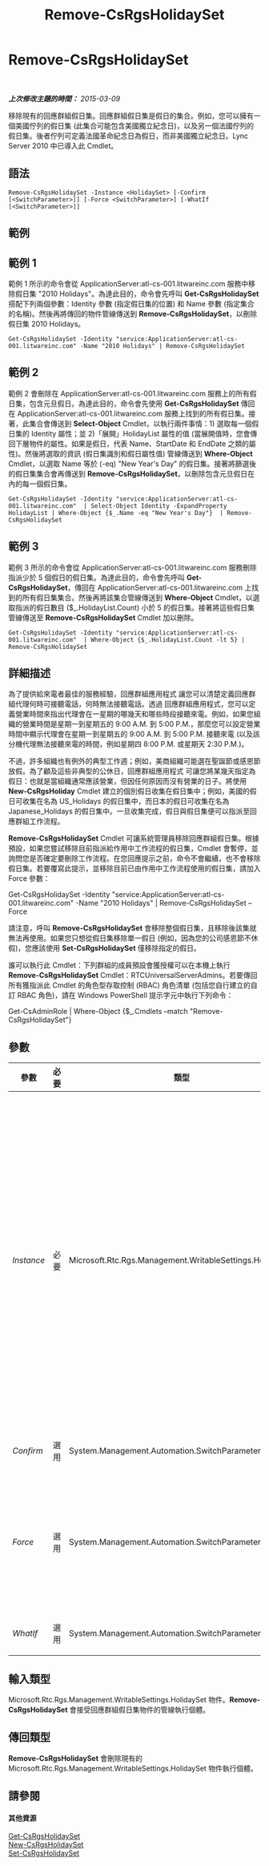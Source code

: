 ﻿---
title: Remove-CsRgsHolidaySet
TOCTitle: Remove-CsRgsHolidaySet
ms:assetid: 6e1f4ec3-2f8a-4ab1-810b-3d64eecd2031
ms:mtpsurl: https://technet.microsoft.com/zh-tw/library/Gg398521(v=OCS.15)
ms:contentKeyID: 49291262
ms.date: 08/10/2015
mtps_version: v=OCS.15
ms.translationtype: HT
---

# Remove-CsRgsHolidaySet

 

_**上次修改主題的時間：** 2015-03-09_

移除現有的回應群組假日集。回應群組假日集是假日的集合。例如，您可以擁有一個美國佇列的假日集 (此集合可能包含美國獨立紀念日)，以及另一個法國佇列的假日集。後者佇列可定義法國革命紀念日為假日，而非美國獨立紀念日。Lync Server 2010 中已導入此 Cmdlet。

## 語法

    Remove-CsRgsHolidaySet -Instance <HolidaySet> [-Confirm [<SwitchParameter>]] [-Force <SwitchParameter>] [-WhatIf [<SwitchParameter>]]

## 範例

## 範例 1

範例 1 所示的命令會從 ApplicationServer:atl-cs-001.litwareinc.com 服務中移除假日集 "2010 Holidays"。為達此目的，命令會先呼叫 **Get-CsRgsHolidaySet** 搭配下列兩個參數：Identity 參數 (指定假日集的位置) 和 Name 參數 (指定集合的名稱)。然後再將傳回的物件管線傳送到 **Remove-CsRgsHolidaySet**，以刪除假日集 2010 Holidays。

    Get-CsRgsHolidaySet -Identity "service:ApplicationServer:atl-cs-001.litwareinc.com" -Name "2010 Holidays" | Remove-CsRgsHolidaySet

## 範例 2

範例 2 會刪除在 ApplicationServer:atl-cs-001.litwareinc.com 服務上的所有假日集，包含元旦假日。為達此目的，命令會先使用 **Get-CsRgsHolidaySet** 傳回在 ApplicationServer:atl-cs-001.litwareinc.com 服務上找到的所有假日集。接著，此集合會傳送到 **Select-Object** Cmdlet，以執行兩件事情：1) 選取每一個假日集的 Identity 屬性；並 2)「展開」HolidayList 屬性的值 (當展開值時，您會傳回下層物件的屬性。如果是假日，代表 Name、StartDate 和 EndDate 之類的屬性)。然後將選取的資訊 (假日集識別和假日屬性值) 管線傳送到 **Where-Object** Cmdlet，以選取 Name 等於 (-eq) "New Year's Day" 的假日集。接著將篩選後的假日集集合會再傳送到 **Remove-CsRgsHolidaySet**，以刪除包含元旦假日在內的每一個假日集。

    Get-CsRgsHolidaySet -Identity "service:ApplicationServer:atl-cs-001.litwareinc.com"  | Select-Object Identity -ExpandProperty HolidayList | Where-Object {$_.Name -eq "New Year's Day"}  | Remove-CsRgsHolidaySet 

## 範例 3

範例 3 所示的命令會從 ApplicationServer:atl-cs-001.litwareinc.com 服務刪除指派少於 5 個假日的假日集。為達此目的，命令會先呼叫 **Get-CsRgsHolidaySet**，傳回在 ApplicationServer:atl-cs-001.litwareinc.com 上找到的所有假日集集合。然後再將該集合管線傳送到 **Where-Object** Cmdlet，以選取指派的假日數目 ($\_.HolidayList.Count) 小於 5 的假日集。接著將這些假日集管線傳送至 **Remove-CsRgsHolidaySet** Cmdlet 加以刪除。

    Get-CsRgsHolidaySet -Identity "service:ApplicationServer:atl-cs-001.litwareinc.com"  | Where-Object {$_.HolidayList.Count -lt 5} | Remove-CsRgsHolidaySet

## 詳細描述

為了提供給來電者最佳的服務經驗，回應群組應用程式 讓您可以清楚定義回應群組代理何時可接聽電話，何時無法接聽電話。透過 回應群組應用程式，您可以定義營業時間來指出代理會在一星期的哪幾天和哪些時段接聽來電。例如，如果您組織的營業時間是星期一到星期五的 9:00 A.M. 到 5:00 P.M.，那麼您可以設定營業時間中顯示代理會在星期一到星期五的 9:00 A.M. 到 5:00 P.M. 接聽來電 (以及該分機代理無法接聽來電的時間，例如星期四 8:00 P.M. 或星期天 2:30 P.M.)。

不過，許多組織也有例外的典型工作週；例如，美商組織可能選在聖誕節或感恩節放假。為了顧及這些非典型的公休日，回應群組應用程式 可讓您將某幾天指定為假日：也就是當組織通常應該營業，但因任何原因而沒有營業的日子。將使用 **New-CsRgsHoliday** Cmdlet 建立的個別假日收集在假日集中；例如，美國的假日可收集在名為 US\_Holidays 的假日集中，而日本的假日可收集在名為 Japanese\_Holidays 的假日集中。一旦收集完成，假日與假日集便可以指派至回應群組工作流程。

**Remove-CsRgsHolidaySet** Cmdlet 可讓系統管理員移除回應群組假日集。根據預設，如果您嘗試移除目前指派給作用中工作流程的假日集，Cmdlet 會暫停，並詢問您是否確定要刪除工作流程。在您回應提示之前，命令不會繼續，也不會移除假日集。若要覆寫此提示，並移除目前已由作用中工作流程使用的假日集，請加入 Force 參數：

Get-CsRgsHolidaySet -Identity "service:ApplicationServer:atl-cs-001.litwareinc.com" -Name "2010 Holidays" | Remove-CsRgsHolidaySet –Force

請注意，呼叫 **Remove-CsRgsHolidaySet** 會移除整個假日集，且移除後該集就無法再使用。如果您只想從假日集移除單一假日 (例如，因為您的公司感恩節不休假)，您應該使用 **Set-CsRgsHolidaySet** 僅移除指定的假日。

誰可以執行此 Cmdlet：下列群組的成員預設會獲授權可以在本機上執行 **Remove-CsRgsHolidaySet** Cmdlet：RTCUniversalServerAdmins。若要傳回所有獲指派此 Cmdlet 的角色型存取控制 (RBAC) 角色清單 (包括您自行建立的自訂 RBAC 角色)，請在 Windows PowerShell 提示字元中執行下列命令：

Get-CsAdminRole | Where-Object {$\_.Cmdlets –match "Remove-CsRgsHolidaySet"}

## 參數


<table>
<colgroup>
<col style="width: 25%" />
<col style="width: 25%" />
<col style="width: 25%" />
<col style="width: 25%" />
</colgroup>
<thead>
<tr class="header">
<th>參數</th>
<th>必要</th>
<th>類型</th>
<th>說明</th>
</tr>
</thead>
<tbody>
<tr class="odd">
<td><p><em>Instance</em></p></td>
<td><p>必要</p></td>
<td><p>Microsoft.Rtc.Rgs.Management.WritableSettings.HolidaySet</p></td>
<td><p>指向要移除之假日集的物件參考。將工作流程物件傳送到 <strong>Remove-CsRgsHolidaySet</strong> 時，您可以省略 Instance 參數。</p>
<p>若要使用 Instance 參數，請使用類似下列的命令：</p>
<p>$x = Get-CsRgsHolidaySet –Identity ApplicationServer:atl-cs-001.litwareinc.com /1987d3c2-4544-489d-bbe3-59f79f530a83</p>
<p>Remove-CsRgsHolidaySet –Instance $x</p>
<p>請注意，使用 Instance 參數時，您一次只能移除一個假日集。這表示物件參考 ($x) 不能包含多個假日集物件。</p></td>
</tr>
<tr class="even">
<td><p><em>Confirm</em></p></td>
<td><p>選用</p></td>
<td><p>System.Management.Automation.SwitchParameter</p></td>
<td><p>此參數僅供測試用。</p></td>
</tr>
<tr class="odd">
<td><p><em>Force</em></p></td>
<td><p>選用</p></td>
<td><p>System.Management.Automation.SwitchParameter</p></td>
<td><p>強制移除假日集。如果設定此參數，即使假日集由作用中的工作流程所使用，它仍然會被刪除而不會有警告。如果沒有設定此參數，則系統會要求您確認是否要刪除目前指派給作用中工作流程的任何假日集。</p></td>
</tr>
<tr class="even">
<td><p><em>WhatIf</em></p></td>
<td><p>選用</p></td>
<td><p>System.Management.Automation.SwitchParameter</p></td>
<td><p>說明執行命令時若不實際執行命令的後果。</p></td>
</tr>
</tbody>
</table>


## 輸入類型

Microsoft.Rtc.Rgs.Management.WritableSettings.HolidaySet 物件。**Remove-CsRgsHolidaySet** 會接受回應群組假日集物件的管線執行個體。

## 傳回類型

**Remove-CsRgsHolidaySet** 會刪除現有的 Microsoft.Rtc.Rgs.Management.WritableSettings.HolidaySet 物件執行個體。

## 請參閱

#### 其他資源

[Get-CsRgsHolidaySet](get-csrgsholidayset.md)  
[New-CsRgsHolidaySet](new-csrgsholidayset.md)  
[Set-CsRgsHolidaySet](set-csrgsholidayset.md)

